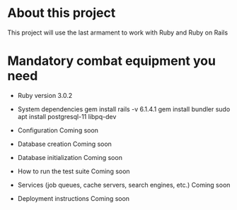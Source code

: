 # About this project
This project will use the last armament to work with Ruby and Ruby on Rails


# Mandatory combat equipment you need

* Ruby version
3.0.2 

* System dependencies
gem install rails -v 6.1.4.1
gem install bundler
sudo apt install postgresql-11 libpq-dev

* Configuration
Coming soon

* Database creation
Coming soon

* Database initialization
Coming soon

* How to run the test suite
Coming soon

* Services (job queues, cache servers, search engines, etc.)
Coming soon

* Deployment instructions
Coming soon

